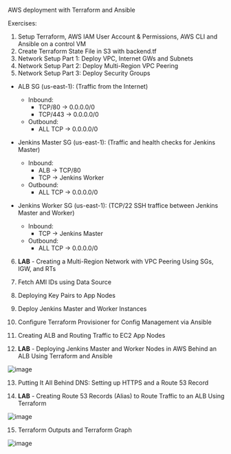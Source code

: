 AWS deployment with Terraform and Ansible

Exercises:

1. Setup Terraform, AWS IAM User Account & Permissions, AWS CLI and Ansible on a control VM
2. Create Terraform State File in S3 with backend.tf
3. Network Setup Part 1: Deploy VPC, Internet GWs and Subnets
4. Network Setup Part 2: Deploy Multi-Region VPC Peering
5. Network Setup Part 3: Deploy Security Groups
  - ALB SG (us-east-1): (Traffic from the Internet)
    - Inbound: 
      - TCP/80 -> 0.0.0.0/0
      - TCP/443 -> 0.0.0.0/0
    - Outbound: 
      - ALL TCP -> 0.0.0.0/0 

  - Jenkins Master SG (us-east-1): (Traffic and health checks for Jenkins Master)
    - Inbound: 
      - ALB -> TCP/80
      - TCP -> Jenkins Worker
    - Outbound: 
      - ALL TCP -> 0.0.0.0/0 

  - Jenkins Worker SG (us-east-1): (TCP/22 SSH traffice between Jenkins Master and Worker)
    - Inbound: 
      - TCP -> Jenkins Master
    - Outbound: 
      - ALL TCP -> 0.0.0.0/0 

6. **LAB** - Creating a Multi-Region Network with VPC Peering Using SGs, IGW, and RTs

7. Fetch AMI IDs using Data Source 

8. Deploying Key Pairs to App Nodes

9. Deploy Jenkins Master and Worker Instances

10. Configure Terraform Provisioner for Config Management via Ansible

11. Creating ALB and Routing Traffic to EC2 App Nodes

12. **LAB** - Deploying Jenkins Master and Worker Nodes in AWS Behind an ALB Using Terraform and Ansible

![image](https://user-images.githubusercontent.com/93227818/202844262-951f4307-0a34-44c2-bd2d-a3398199bf17.png)

13. Putting It All Behind DNS: Setting up HTTPS and a Route 53 Record

14. **LAB** - Creating Route 53 Records (Alias) to Route Traffic to an ALB Using Terraform

![image](https://user-images.githubusercontent.com/93227818/202844419-c61eb6b0-fbb9-4019-bd3f-747c40865481.png)

15. Terraform Outputs and Terraform Graph

![image](https://user-images.githubusercontent.com/93227818/202845619-643135ab-e9af-4ffa-b851-19dd05b2c389.png)

